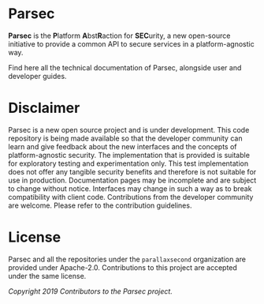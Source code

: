 # Parsec

**Parsec** is the **P**latform **A**bst**R**action for **SEC**urity, a new open-source initiative to
provide a common API to secure services in a platform-agnostic way.

Find here all the technical documentation of Parsec, alongside user and developer guides.

# Disclaimer

Parsec is a new open source project and is under development. This code repository is being made
available so that the developer community can learn and give feedback about the new interfaces and
the concepts of platform-agnostic security. The implementation that is provided is suitable for
exploratory testing and experimentation only. This test implementation does not offer any tangible
security benefits and therefore is not suitable for use in production. Documentation pages may be
incomplete and are subject to change without notice. Interfaces may change in such a way as to break
compatibility with client code. Contributions from the developer community are welcome. Please refer
to the contribution guidelines.

# License

Parsec and all the repositories under the `parallaxsecond` organization are provided under
Apache-2.0. Contributions to this project are accepted under the same license.

*Copyright 2019 Contributors to the Parsec project.*
